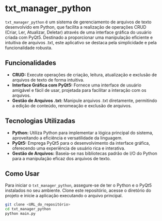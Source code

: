 # txt_manager_python

`txt_manager_python` é um sistema de gerenciamento de arquivos de texto desenvolvido em Python, que facilita a realização de operações CRUD (Criar, Ler, Atualizar, Deletar) através de uma interface gráfica do usuário criada com PyQt5. Destinado a proporcionar uma manipulação eficiente e intuitiva de arquivos .txt, este aplicativo se destaca pela simplicidade e pela funcionalidade robusta.

## Funcionalidades

- **CRUD:** Execute operações de criação, leitura, atualização e exclusão de arquivos de texto de forma intuitiva.
- **Interface Gráfica com PyQt5:** Fornece uma interface de usuário amigável e fácil de usar, projetada para facilitar a interação com os arquivos.
- **Gestão de Arquivos .txt:** Manipule arquivos .txt diretamente, permitindo a edição de conteúdo, renomeação e exclusão de arquivos.

## Tecnologias Utilizadas

- **Python:** Utiliza Python para implementar a lógica principal do sistema, aproveitando a eficiência e versatilidade da linguagem.
- **PyQt5:** Emprega PyQt5 para o desenvolvimento da interface gráfica, oferecendo uma experiência de usuário rica e interativa.
- **Gestão de Arquivos:** Baseia-se nas bibliotecas padrão de I/O do Python para a manipulação eficaz dos arquivos de texto.

## Como Usar

Para iniciar o `txt_manager_python`, assegure-se de ter o Python e o PyQt5 instalados no seu ambiente. Clone este repositório, acesse o diretório do projeto e inicie a aplicação executando o arquivo principal.

```bash
git clone <URL_do_repositório>
cd txt_manager_python
python main.py
